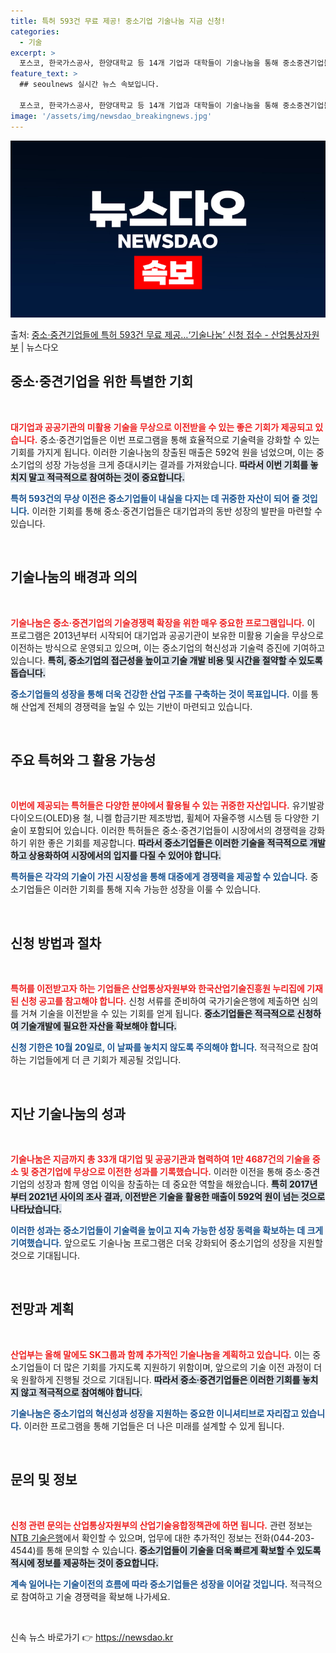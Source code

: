 ```yaml
---
title: 특허 593건 무료 제공! 중소기업 기술나눔 지금 신청!
categories:
  - 기술
excerpt: >
  포스코, 한국가스공사, 한양대학교 등 14개 기업과 대학들이 기술나눔을 통해 중소중견기업들에게 특허 593건…
feature_text: >
  ## seoulnews 실시간 뉴스 속보입니다.

  포스코, 한국가스공사, 한양대학교 등 14개 기업과 대학들이 기술나눔을 통해 중소중견기업들에게 특허 593건…
image: '/assets/img/newsdao_breakingnews.jpg'
---
```


![뉴스다오 속보](/assets/img/newsdao_breakingnews.jpg)

<p>출처: <a href="https://newsdao.kr/1848" rel="dofollow">중소·중견기업들에 특허 593건 무료 제공…‘기술나눔’ 신청 접수 - 산업통상자원부</a> | 뉴스다오</p>

<h2 data-ke-size="size26">중소·중견기업을 위한 특별한 기회</h2>

<p data-ke-size="size16">&nbsp;</p>

<b><span style="color: #ee2323;">대기업과 공공기관의 미활용 기술을 무상으로 이전받을 수 있는 좋은 기회가 제공되고 있습니다.</span></b> 중소·중견기업들은 이번 프로그램을 통해 효율적으로 기술력을 강화할 수 있는 기회를 가지게 됩니다. 이러한 기술나눔의 창출된 매출은 592억 원을 넘었으며, 이는 중소기업의 성장 가능성을 크게 증대시키는 결과를 가져왔습니다. <b><span style="background-color: #21538527;">따라서 이번 기회를 놓치지 말고 적극적으로 참여하는 것이 중요합니다.</span></b> 

<b><span style="color: #1a5490;">특허 593건의 무상 이전은 중소기업들이 내실을 다지는 데 귀중한 자산이 되어 줄 것입니다.</span></b> 이러한 기회를 통해 중소·중견기업들은 대기업과의 동반 성장의 발판을 마련할 수 있습니다. 

<p data-ke-size="size16">&nbsp;</p>

<h2 data-ke-size="size26">기술나눔의 배경과 의의</h2>

<p data-ke-size="size16">&nbsp;</p>

<b><span style="color: #ee2323;">기술나눔은 중소·중견기업의 기술경쟁력 확장을 위한 매우 중요한 프로그램입니다.</span></b> 이 프로그램은 2013년부터 시작되어 대기업과 공공기관이 보유한 미활용 기술을 무상으로 이전하는 방식으로 운영되고 있으며, 이는 중소기업의 혁신성과 기술력 증진에 기여하고 있습니다. <b><span style="background-color: #21538527;">특히, 중소기업의 접근성을 높이고 기술 개발 비용 및 시간을 절약할 수 있도록 돕습니다.</span></b> 

<b><span style="color: #1a5490;">중소기업들의 성장을 통해 더욱 건강한 산업 구조를 구축하는 것이 목표입니다.</span></b> 이를 통해 산업계 전체의 경쟁력을 높일 수 있는 기반이 마련되고 있습니다. 

<p data-ke-size="size16">&nbsp;</p>

<h2 data-ke-size="size26">주요 특허와 그 활용 가능성</h2>

<p data-ke-size="size16">&nbsp;</p>

<b><span style="color: #ee2323;">이번에 제공되는 특허들은 다양한 분야에서 활용될 수 있는 귀중한 자산입니다.</span></b> 유기발광다이오드(OLED)용 철, 니켈 합금기판 제조방법, 휠체어 자율주행 시스템 등 다양한 기술이 포함되어 있습니다. 이러한 특허들은 중소·중견기업들이 시장에서의 경쟁력을 강화하기 위한 좋은 기회를 제공합니다. <b><span style="background-color: #21538527;">따라서 중소기업들은 이러한 기술을 적극적으로 개발하고 상용화하여 시장에서의 입지를 다질 수 있어야 합니다.</span></b> 

<b><span style="color: #1a5490;">특허들은 각각의 기술이 가진 시장성을 통해 대중에게 경쟁력을 제공할 수 있습니다.</span></b> 중소기업들은 이러한 기회를 통해 지속 가능한 성장을 이룰 수 있습니다.

<p data-ke-size="size16">&nbsp;</p>

<h2 data-ke-size="size26">신청 방법과 절차</h2>

<p data-ke-size="size16">&nbsp;</p>

<b><span style="color: #ee2323;">특허를 이전받고자 하는 기업들은 산업통상자원부와 한국산업기술진흥원 누리집에 기재된 신청 공고를 참고해야 합니다.</span></b> 신청 서류를 준비하여 국가기술은행에 제출하면 심의를 거쳐 기술을 이전받을 수 있는 기회를 얻게 됩니다. <b><span style="background-color: #21538527;">중소기업들은 적극적으로 신청하여 기술개발에 필요한 자산을 확보해야 합니다.</span></b> 

<b><span style="color: #1a5490;">신청 기한은 10월 20일로, 이 날짜를 놓치지 않도록 주의해야 합니다.</span></b> 적극적으로 참여하는 기업들에게 더 큰 기회가 제공될 것입니다. 

<p data-ke-size="size16">&nbsp;</p>

<h2 data-ke-size="size26">지난 기술나눔의 성과</h2>

<p data-ke-size="size16">&nbsp;</p>

<b><span style="color: #ee2323;">기술나눔은 지금까지 총 33개 대기업 및 공공기관과 협력하여 1만 4687건의 기술을 중소 및 중견기업에 무상으로 이전한 성과를 기록했습니다.</span></b> 이러한 이전을 통해 중소·중견기업의 성장과 함께 영업 이익을 창출하는 데 중요한 역할을 해왔습니다. <b><span style="background-color: #21538527;">특히 2017년부터 2021년 사이의 조사 결과, 이전받은 기술을 활용한 매출이 592억 원이 넘는 것으로 나타났습니다.</span></b> 

<b><span style="color: #1a5490;">이러한 성과는 중소기업들이 기술력을 높이고 지속 가능한 성장 동력을 확보하는 데 크게 기여했습니다.</span></b> 앞으로도 기술나눔 프로그램은 더욱 강화되어 중소기업의 성장을 지원할 것으로 기대됩니다.

<p data-ke-size="size16">&nbsp;</p>

<h2 data-ke-size="size26">전망과 계획</h2>

<p data-ke-size="size16">&nbsp;</p>

<b><span style="color: #ee2323;">산업부는 올해 말에도 SK그룹과 함께 추가적인 기술나눔을 계획하고 있습니다.</span></b> 이는 중소기업들이 더 많은 기회를 가지도록 지원하기 위함이며, 앞으로의 기술 이전 과정이 더욱 원활하게 진행될 것으로 기대됩니다. <b><span style="background-color: #21538527;">따라서 중소·중견기업들은 이러한 기회를 놓치지 않고 적극적으로 참여해야 합니다.</span></b> 

<b><span style="color: #1a5490;">기술나눔은 중소기업의 혁신성과 성장을 지원하는 중요한 이니셔티브로 자리잡고 있습니다.</span></b> 이러한 프로그램을 통해 기업들은 더 나은 미래를 설계할 수 있게 됩니다. 

<p data-ke-size="size16">&nbsp;</p>

<h2 data-ke-size="size26">문의 및 정보</h2>

<p data-ke-size="size16">&nbsp;</p>

<b><span style="color: #ee2323;">신청 관련 문의는 산업통상자원부의 산업기술융합정책관에 하면 됩니다.</span></b> 관련 정보는 [NTB 기술은행](https://www.ntb.kr)에서 확인할 수 있으며, 업무에 대한 추가적인 정보는 전화(044-203-4544)를 통해 문의할 수 있습니다. <b><span style="background-color: #21538527;">중소기업들이 기술을 더욱 빠르게 확보할 수 있도록 적시에 정보를 제공하는 것이 중요합니다.</span></b> 

<b><span style="color: #1a5490;">계속 일어나는 기술이전의 흐름에 따라 중소기업들은 성장을 이어갈 것입니다.</span></b> 적극적으로 참여하고 기술 경쟁력을 확보해 나가세요.

<p data-ke-size="size16">&nbsp;</p> 

신속 뉴스 바로가기 👉 <a href="https://newsdao.kr" rel="dofollow">https://newsdao.kr</a>


